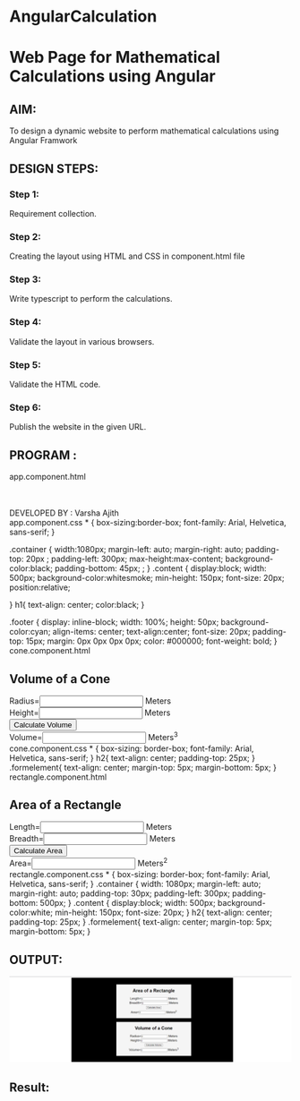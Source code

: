 # AngularCalculation

# Web Page for Mathematical Calculations using Angular

## AIM:
To design a dynamic website to perform mathematical calculations using Angular Framwork

## DESIGN STEPS:

### Step 1:

Requirement collection.

### Step 2:

Creating the layout using HTML and CSS in component.html file

### Step 3:

Write typescript to perform the calculations.

### Step 4:

Validate the layout in various browsers.

### Step 5:

Validate the HTML code.

### Step 6:

Publish the website in the given URL.

## PROGRAM :
app.component.html
<body>
<div class="container">
<div class="content">
<Rectanglr-Area></Rectanglr-Area>
<br>
</div>
<div class="content">
<Cone-Volume></Cone-Volume>
<br>
</div>
</div>
<div class="footer">
    DEVELOPED BY : Varsha Ajith
</div>
</body>
app.component.css
* {
    box-sizing:border-box;
    font-family: Arial, Helvetica, sans-serif;
  }
 
  .container {
    width:1080px;
    margin-left: auto;
    margin-right: auto;
    padding-top: 20px ;
    padding-left: 300px;
    max-height:max-content;
    background-color:black;
    padding-bottom: 45px; ;
  }
  .content {
    display:block;
    width: 500px;
    background-color:whitesmoke;
    min-height: 150px;
    font-size: 20px;
    position:relative;
    
  }
  h1{
    text-align: center;
    color:black;
  }
  
  .footer {
    display: inline-block;
    width: 100%;
    height: 50px;
    background-color:cyan;
    align-items: center;
    text-align:center;
    font-size: 20px;
    padding-top: 15px;
    margin: 0px 0px 0px 0px;
    color: #000000;
    font-weight: bold;
  }
cone.component.html
<h2>Volume of a Cone</h2>
<div class="formelement">
Radius=<input type="text" [(ngModel)]="radius"> Meters <br/>
</div>
<div class="formelement">
Height=<input type="text" [(ngModel)]="height"> Meters <br/>
</div>
<div class="formelement">
    <input type="button" (click)="onCalculate()" value="Calculate Volume"> <br/>
</div>
<div class="formelement">
Volume=<input type="text" [value]="volume"> Meters<sup>3</sup>
</div>
cone.component.css
* {
    box-sizing: border-box;
    font-family: Arial, Helvetica, sans-serif;
  }
  h2{
      text-align: center;
      padding-top: 25px;
  }
  .formelement{
      text-align: center;
      margin-top: 5px;
      margin-bottom: 5px;
  }
rectangle.component.html
<h2>Area of a Rectangle</h2>
    <div class="formelement">
    Length=<input type="text" [(ngModel)]="length"> Meters <br/>
    </div>
    <div class="formelement">
    Breadth=<input type="text" [(ngModel)]="breadth"> Meters <br/>
    </div>
    <div class="formelement">
        <input type="button" (click)="onCalculate()" value="Calculate Area"> <br/>
    </div>
    <div class="formelement">
    Area=<input type="text" [value]="area"> Meters<sup>2</sup>
    </div>
rectangle.component.css
* {
    box-sizing: border-box;
    font-family: Arial, Helvetica, sans-serif;
  }
  .container {
    width: 1080px;
    margin-left: auto;
    margin-right: auto;
    padding-top: 30px;
    padding-left: 300px;
    padding-bottom: 500px;
  }
  .content {
    display:block;
    width: 500px;
    background-color:white;
    min-height: 150px;
    font-size: 20px;
  }
  h2{
      text-align: center;
      padding-top: 25px;
  }
  .formelement{
      text-align: center;
      margin-top: 5px;
      margin-bottom: 5px;
  }

## OUTPUT:
![OUTPUT](./t.jpeg)




## Result:
